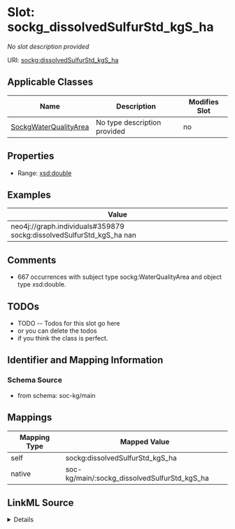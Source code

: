 

# Slot: sockg_dissolvedSulfurStd_kgS_ha


_No slot description provided_





URI: [sockg:dissolvedSulfurStd_kgS_ha](http://www.semanticweb.org/sockg/ontologies/2024/0/soil-carbon-ontology/dissolvedSulfurStd_kgS_ha)



<!-- no inheritance hierarchy -->





## Applicable Classes

| Name | Description | Modifies Slot |
| --- | --- | --- |
| [SockgWaterQualityArea](../classes/SockgWaterQualityArea.md) | No type description provided |  no  |







## Properties

* Range: [xsd:double](http://www.w3.org/2001/XMLSchema#double)






## Examples

| Value |
| --- |
| neo4j://graph.individuals#359879 sockg:dissolvedSulfurStd_kgS_ha nan |

## Comments

* 667 occurrences with subject type sockg:WaterQualityArea and object type xsd:double.

## TODOs

* TODO -- Todos for this slot go here
* or you can delete the todos
* if you think the class is perfect.

## Identifier and Mapping Information







### Schema Source


* from schema: soc-kg/main




## Mappings

| Mapping Type | Mapped Value |
| ---  | ---  |
| self | sockg:dissolvedSulfurStd_kgS_ha |
| native | soc-kg/main/:sockg_dissolvedSulfurStd_kgS_ha |




## LinkML Source

<details>
```yaml
name: sockg_dissolvedSulfurStd_kgS_ha
description: No slot description provided
todos:
- TODO -- Todos for this slot go here
- or you can delete the todos
- if you think the class is perfect.
comments:
- 667 occurrences with subject type sockg:WaterQualityArea and object type xsd:double.
examples:
- value: neo4j://graph.individuals#359879 sockg:dissolvedSulfurStd_kgS_ha nan
from_schema: soc-kg/main
rank: 1000
slot_uri: sockg:dissolvedSulfurStd_kgS_ha
alias: sockg_dissolvedSulfurStd_kgS_ha
domain_of:
- sockg_WaterQualityArea
range: double

```
</details>